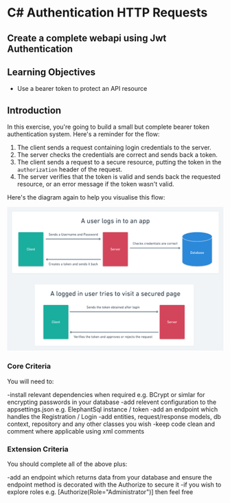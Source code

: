 # C# Authentication HTTP Requests 
## Create a complete webapi using Jwt Authentication 

## Learning Objectives
- Use a bearer token to protect an API resource

## Introduction

In this exercise, you're going to build a small but complete bearer token authentication system. Here's a reminder for the flow:

1. The client sends a request containing login credentials to the server.
2. The server checks the credentials are correct and sends back a token.
3. The client sends a request to a secure resource, putting the token in the `authorization` header of the request.
4. The server verifies that the token is valid and sends back the requested resource, or an error message if the token wasn't valid.

Here's the diagram again to help you visualise this flow:

![](./assets/Auth_Flow.png)

### Core Criteria
You will need to:

-install relevant dependencies when required e.g. BCrypt or simlar for encrypting passwords in your database
-add relevent configuration to the appsettings.json e.g. ElephantSql instance / token
-add an endpoint which handles the Registration / Login 
-add entities, request/response models, db context, repository and any other classes you wish 
-keep code clean and comment where applicable using xml comments


### Extension Criteria
You should complete all of the above plus:

-add an endpoint which returns data from your database and ensure the endpoint method is decorated with 
the Authorize to secure it
-if you wish to explore roles e.g. [Authorize(Role="Administrator")] then feel free



